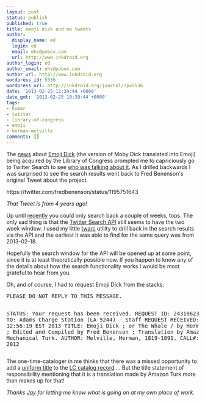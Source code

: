 ```yaml
---
layout: post
status: publish
published: true
title: emoji dick and mo tweets
author:
  display_name: ed
  login: ed
  email: ehs@pobox.com
  url: http://www.inkdroid.org
author_login: ed
author_email: ehs@pobox.com
author_url: http://www.inkdroid.org
wordpress_id: 5536
wordpress_url: http://inkdroid.org/journal/?p=5536
date: '2013-02-25 12:39:44 +0000'
date_gmt: '2013-02-25 19:39:44 +0000'
tags:
- humor
- twitter
- library-of-congress
- emoji
- herman-melville
comments: []
---
```


<p>The <a href="http://blogs.loc.gov/loc/2013/02/a-whale-of-an-acquisition/">news</a> about <a href="http://lccn.loc.gov/2012454709">Emoji Dick</a> (the version of Moby Dick translated into Emoji) being acquired by the Library of Congress prompted me to capriciously go to Twitter Search to see <a href="https://twitter.com/search?q=emoji%20dick">who was talking about it</a>. As I drilled backwards I was surprised to see the search results went back to Fred Benenson's original Tweet about the project.</p>
<p>https://twitter.com/fredbenenson/status/1195751643</p>
<p><em>That Tweet is from 4 years ago!</em></p>
<p>Up until <a href="http://blog.twitter.com/2013/02/now-showing-older-tweets-in-search.html">recently</a> you could only search back a couple of weeks, tops. The only sad thing is that the <a href="https://dev.twitter.com/docs/api/1.1/get/search/tweets">Twitter Search API</a> still seems to have the two week window. I used my little <a href="http://github.com/edsu/twarc">twarc</a> utility to drill back in the search results via the API and the earliest it was able to find for the same query was from 2013-02-18.</p>
<p>Hopefully the search window for the API will be opened up at some point, since it is at least theoretically possible now. If you happen to know any of the details about how the search functionality works I would be most grateful to hear from you.</p>
<p>Oh, and of course, I had to request Emoji Dick from the stacks:</p>
<pre>
PLEASE DO NOT REPLY TO THIS MESSAGE.
 
STATUS: Your request has been received.
REQUEST ID: 243106235
SEND TO: Adams Charge Station (LA 5244) - Staff
REQUEST RECEIVED: Mon Feb 25 12:56:19 EST 2013
TITLE: Emoji Dick ; or The Whale / by Herman Melville ; Edited and Compiled by Fred Benenson ; Translation by Amazon Mechanical Turk. 
AUTHOR: Melville, Herman, 1819-1891. 
CALL#: PS2384 .M6 2012
</pre>
<p>The one-time-cataloger in me thinks that there was a missed opportunity to add a <a href="http://en.wikipedia.org/wiki/Uniform_title">uniform title</a> to the <a href="http://lccn.loc.gov/2012454709">LC catalog record</a>.... But the title statement of responsibility mentioning that it is a translation made by Amazon Turk more than makes up for that!</p>
<p><em>Thanks <a href="http://twitter.com/lbjay">Jay</a> for letting me know what is going on at my own place of work.</em></p>
